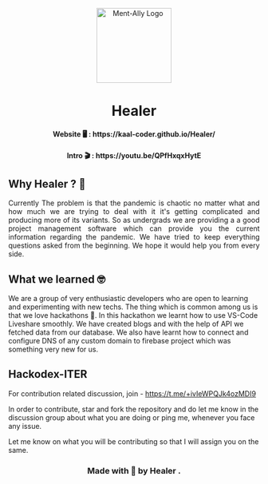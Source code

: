 <p align='center'><img src='https://github.com/kaal-coder/Healer/blob/main/Healer%20Logo.png' width="150"alt="Ment-Ally Logo" ></p>
<h1 align='center'> Healer</h1>

<h4 align="center">Website &#128421;&#65039;
 : https://kaal-coder.github.io/Healer/ </h2>
<h4 align="center">Intro &#127916;
 : https://youtu.be/QPfHxqxHytE </h2>

<h2>Why Healer ? &#x1F914;</h2>
<p align='justify'>
Currently The problem is that the pandemic is chaotic no matter what and how much we are trying to deal with it it's getting complicated and producing more of its variants. So as undergrads we are providing a a good project management software which can provide you the current information regarding the pandemic. We have tried to keep everything questions asked from the beginning. We hope it would help you from every side.
</p>

  ## What we learned 🤓
We are a group of very enthusiastic developers who are open to learning and experimenting with new techs. The thing which is common among us is that we love hackathons 🤩. In this hackathon we learnt how to use VS-Code Liveshare smoothly. We have created blogs and with the help of API we fetched data from our database. We also have learnt how to connect and configure DNS of any custom domain to firebase project which was something very new for us. 

  ## Hackodex-ITER

For contribution related discussion, join -  https://t.me/+ivIeWPQJk4ozMDI9

In order to contribute, star and fork the repository and do let me know in the discussion group about what you are doing or ping me, whenever you face any issue.

Let me know on what you will be contributing so that I will assign you on the same. 

<h3 align="center">Made with 💝 by Healer .</h3>
